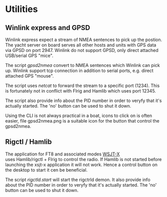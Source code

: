 # Utilities

## Winlink express and GPSD
Winlink express expect a stream of NMEA sentences to pick up
the postion. The yacht server on board serves all other hosts and 
units with GPS data via GPSD on port 2947. Winlink do not support
GPSD, only direct attached USB/serial GPS "mice".

The script *gpsd2nmea* convert to NMEA sentences which Winlink
can pick up. Winlink support tcp connection in addition to serial
ports, e.g. direct attached GPS "mouse". 

The script uses *netcat* to forward the stream to a specific port (1234). 
This is fortunately not in conflict with Flrig and Hamlib which uses 
port 12345. 

The script also provide info about the PID number in 
order to veryfy	that it's actually started. The	'no' button
can be used to shut it down.

Using the CLI is not always practical in a boat, icons to click on is often 
easier, file gpsd2nmea.png is a suitable icon for the button that control the 
gpsd2nmea. 


## Rigctl / Hamlib
The application for FT8 and associated modes [WSJT-X](https://wsjt.sourceforge.io/index.html)  
uses Hamlib/rigctl + Flrig to control the radio. If Hamlib is not started before launching
the xsjt-x application it will not work. Hence a control button on the desktop to start
it cen be beneficial. 

The script *rigctld.start* will start the rigctrld demon. It also provide info
about the PID number in order to veryfy that it's actually started. The 'no' button
can be used to shut it down.





